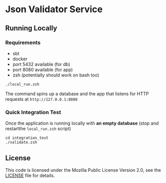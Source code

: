 # Json Validator Service #

## Running Locally ##

### Requirements
- sbt
- docker
- port 5432 available (for db)
- port 8080 available (for app)
- zsh (potentially should work on bash too)

```shell
./local_run.zsh
```

The command spins up a database and the app that listens for HTTP requests at `http://127.0.0.1:8080`

### Quick Integration Test

Once the application is running locally with **an empty database** (stop and restartthe `local_run.zsh` script)

```shell
cd integration_test
./validate.zsh
```

## License ##

This code is licensed under the Mozilla Public License Version 2.0, see the
[LICENSE](LICENSE) file for details.
